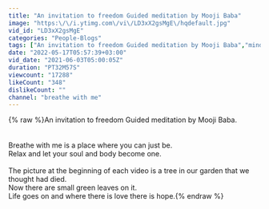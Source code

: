 ```yaml
---
title: "An invitation to freedom Guided meditation by Mooji Baba"
image: "https:\/\/i.ytimg.com\/vi\/LD3xX2gsMgE\/hqdefault.jpg"
vid_id: "LD3xX2gsMgE"
categories: "People-Blogs"
tags: ["An invitation to freedom Guided meditation by Mooji Baba","mindfulness","meditation"]
date: "2022-05-17T05:57:39+03:00"
vid_date: "2021-06-03T05:00:05Z"
duration: "PT32M57S"
viewcount: "17288"
likeCount: "348"
dislikeCount: ""
channel: "breathe with me"
---
```

{% raw %}An invitation to freedom Guided meditation by Mooji Baba.<br /><br /><br />Breathe with me is a place where you can just be.<br />Relax and let your soul and body become one.<br /><br />The picture at the beginning of each video is a tree in our garden that we thought had died.<br />Now there are small green leaves on it.<br />Life goes on and where there is love there is hope.{% endraw %}

